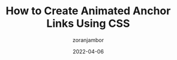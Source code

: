 ---
author: zoranjambor
date: 2022-04-06
permalink: false
publisher: cssweekly
tags:
  - videos
  - css
  - animations
target_url: https://www.youtube.com/watch?v=nTtUg8EuJ_8
title: How to Create Animated Anchor Links Using CSS
---